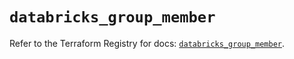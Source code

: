# `databricks_group_member`

Refer to the Terraform Registry for docs: [`databricks_group_member`](https://registry.terraform.io/providers/databricks/databricks/1.49.1/docs/resources/group_member).
